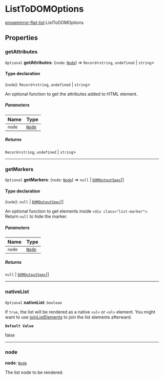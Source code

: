 # ListToDOMOptions

[prosemirror-flat-list](../modules/prosemirror_flat_list.md).ListToDOMOptions

## Properties

### getAttributes

 `Optional` **getAttributes**: (`node`: [`Node`]( https://prosemirror.net/docs/ref/#model.Node )) => `Record`<`string`, `undefined` \| `string`\>

#### Type declaration

(`node`): `Record`<`string`, `undefined` \| `string`\>

An optional function to get the attributes added to HTML element.

##### Parameters

| Name | Type |
| :------ | :------ |
| `node` | [`Node`]( https://prosemirror.net/docs/ref/#model.Node ) |

##### Returns

`Record`<`string`, `undefined` \| `string`\>

___

### getMarkers

 `Optional` **getMarkers**: (`node`: [`Node`]( https://prosemirror.net/docs/ref/#model.Node )) => ``null`` \| [`DOMOutputSpec`]( https://prosemirror.net/docs/ref/#model.DOMOutputSpec )[]

#### Type declaration

(`node`): ``null`` \| [`DOMOutputSpec`]( https://prosemirror.net/docs/ref/#model.DOMOutputSpec )[]

An optional function to get elements inside `<div class="list-marker">`.
Return `null` to hide the marker.

##### Parameters

| Name | Type |
| :------ | :------ |
| `node` | [`Node`]( https://prosemirror.net/docs/ref/#model.Node ) |

##### Returns

``null`` \| [`DOMOutputSpec`]( https://prosemirror.net/docs/ref/#model.DOMOutputSpec )[]

___

### nativeList

 `Optional` **nativeList**: `boolean`

If `true`, the list will be rendered as a native `<ul>` or `<ol>` element.
You might want to use [joinListElements](../modules/prosemirror_flat_list.md#joinlistelements) to join the list elements
afterward.

**`Default Value`**

false

___

### node

 **node**: [`Node`]( https://prosemirror.net/docs/ref/#model.Node )

The list node to be rendered.
